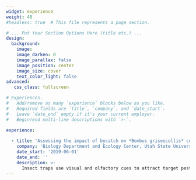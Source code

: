 ```yaml
---
widget: experience
weight: 40
#headless: true  # This file represents a page section.

# ... Put Your Section Options Here (title etc.) ...
design:
  background:
    image: 
    image_darken: 0
    image_parallax: false
    image_position: center 
    image_size: cover
    text_color_light: false
advanced:
   css_class: fullscreen

# Experiences.
#   Add/remove as many `experience` blocks below as you like.
#   Required fields are `title`, `company`, and `date_start`.
#   Leave `date_end` empty if it's your current employer.
#   Begin/end multi-line descriptions with `>-`.

experience:
        
  - title: 'Assessing the impact of bycatch on *Bombus griseocollis* colony growth and development'
    company: 'Biology Department and Ecology Center, Utah State University'
    date_start: '2019-06-01'
    date_end: ''
    description: >-
      Insect traps use visual and olfactory cues to attract target pests; however, they vary in their specificity and often unintentionally capture non-target insects (bycatch), including *Bombus*. Bycatch contributes to population declines in marine wildlife and results in negative impacts to associated ecosystems. Therefore, it is possible that bycatch negatively impacts *Bombus* populations and pollination services; however, this relationship has not yet been studied. Our objective is to quantify the impact of bycatch on *Bombus griseocollis* colony growth and development. Colonies were evaluated under four treatments - (i) marked *B. griseocollis* colonies paired with multicolored plastic bucket traps, (ii) marked colonies paired with traps and pheromone lures for *Helicoverpa armigera*, (iii) traps and lures for *H. armigera* (but no *Bombus* colonies), and (iv) marked colonies with no trap and no lure. This experiment took place within corn fields in Utah in 2019 and 2020, and will take place in 2021. Colonies were weighed and worker activity was measured weekly and trap contents were collected biweekly from July to September. Preliminary results from 2019 show no differences among treatments in relation to cumulative weight change or average worker activity for each colony based on a one-way random effects analysis of variance. Additionally, none of the *B. griseocollis* collected in traps were from our released colony or were residents within the environment. Future work will analyze 2020 and 2021 results, and will include the development of an ecosystem service model to determine bycatch risk to pollination services. 
---
```

